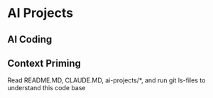 # AI Projects


## AI Coding

## Context Priming
Read README.MD, CLAUDE.MD, ai-projects/*, and run git ls-files to understand this code base
